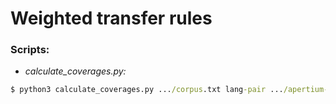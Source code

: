 Weighted transfer rules
=====================

### Scripts:

* _calculate_coverages.py:_
```cmd
$ python3 calculate_coverages.py .../corpus.txt lang-pair .../apertium-lang-pair
```
